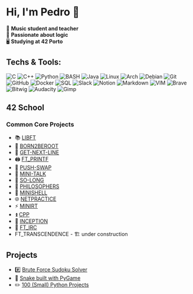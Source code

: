 # Hi, I'm Pedro 👋

🎸 __Music student and teacher__ <br>
🧩 __Passionate about logic__ <br>
🖥️ __Studying at 42 Porto__ <br>

## Techs & Tools:
![C](https://img.shields.io/badge/-C-000?&logo=C)
![C++](https://img.shields.io/badge/-C++-000?&logo=c%2b%2b&logoColor=00599C)
![Python](https://img.shields.io/badge/-Python-000?&logo=Python)
![BASH](https://img.shields.io/badge/-BASH-000?&logo=gnubash)
![Java](https://img.shields.io/badge/-Java-000?&logo=openjdk&logoColor=red)
![Linux](https://img.shields.io/badge/-Linux-000?&logo=Linux)
![Arch](https://img.shields.io/badge/-Arch-000?&logo=artixlinux)
![Debian](https://img.shields.io/badge/Debian-000?logo=debian&logoColor=red)
![Git](https://img.shields.io/badge/-Git-000?&logo=Git)
![GitHub](https://img.shields.io/badge/GitHub-000?logo=github&logoColor=white)
![Docker](https://img.shields.io/badge/-Docker-000?&logo=Docker)
![SQL](https://img.shields.io/badge/-SQL-000?&logo=MySQL)
![Slack](https://img.shields.io/badge/Slack-000?logo=slack&logoColor=purple)
![Notion](https://img.shields.io/badge/Notion-000?logo=notion&logoColor=grey)
![Markdown](https://img.shields.io/badge/-Markdown-000?&logo=markdown)
![VIM](https://img.shields.io/badge/-Vim-000?&logo=vim&logoColor=green)
![Brave](https://img.shields.io/badge/Brave-000?logo=Brave&logoColor=orange)
![Bitwig](https://img.shields.io/badge/-Bitwig-000?&logo=bitwig)
![Audacity](https://img.shields.io/badge/Audacity-000?logo=audacity&logoColor=orange)
![Gimp](https://img.shields.io/badge/Gimp-000?logo=gimp&logoColor=grey)

## 42 School 

### Common Core Projects

- 📚 [LIBFT](https://github.com/peterbikes/42_Libft)
- 🌲 [BORN2BEROOT](https://github.com/peterbikes/42_Born2BeRoot)
- 🔄 [GET-NEXT-LINE](https://github.com/peterbikes/42_GetNextLine)
- 🖨️ [FT_PRINTF](https://github.com/peterbikes/42_FtPrintf)
- 🔀 [PUSH-SWAP](https://github.com/peterbikes/42_PushSwap)
- 💬 [MINI-TALK](https://github.com/peterbikes/42_MiniTalk)
- 🐬 [SO-LONG](https://github.com/peterbikes/42_SoLong)
- 🍜 [PHILOSOPHERS](https://github.com/peterbikes/42_Philosophers)
- 🐚 [MINISHELL](https://github.com/peterbikes/42_Minishell)
- 🌐 [NETPRACTICE](https://github.com/peterbikes/42_NetPractice)
- ⚡ [MINIRT](https://github.com/jtcat/minirt)
- ⏫ [CPP](https://github.com/peterbikes/42_CPP)
- 🐋 [INCEPTION](https://github.com/peterbikes/42_Inception)
- 🦜 [FT_IRC](https://github.com/peterbikes/42_FTIRC)
- FT_TRANSCENDENCE - 🏗️ under construction

## Projects

- #️⃣ [Brute Force Sudoku Solver](https://github.com/peterbikes/Sudoku_Solver)
- 🐍 [Snake built with PyGame](https://github.com/peterbikes/Snake)
- ✏️ [100 (Small) Python Projects](https://github.com/peterbikes/100_Python_Projects)
